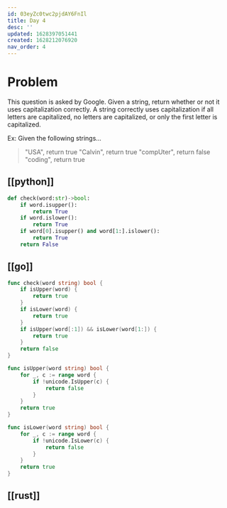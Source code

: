 ```yaml
---
id: 03eyZc0twc2pjdAY6FnIl
title: Day 4
desc: ''
updated: 1628397051441
created: 1628212076920
nav_order: 4
---
```

# Problem
This question is asked by Google. Given a string, return whether or not it uses capitalization correctly. A string correctly uses capitalization if all letters are capitalized, no letters are capitalized, or only the first letter is capitalized.

Ex: Given the following strings...

> "USA", return true
> "Calvin", return true
> "compUter", return false
> "coding", return true

## [[python]]
```python
def check(word:str)->bool:
    if word.isupper():
        return True
    if word.islower():
        return True
    if word[0].isupper() and word[1:].islower():
        return True
    return False
```

## [[go]]
```go
func check(word string) bool {
	if isUpper(word) {
		return true
	}
	if isLower(word) {
		return true
	}
	if isUpper(word[:1]) && isLower(word[1:]) {
		return true
	}
	return false
}

func isUpper(word string) bool {
	for _, c := range word {
		if !unicode.IsUpper(c) {
			return false
		}
	}
	return true
}

func isLower(word string) bool {
	for _, c := range word {
		if !unicode.IsLower(c) {
			return false
		}
	}
	return true
}
```
## [[rust]]

